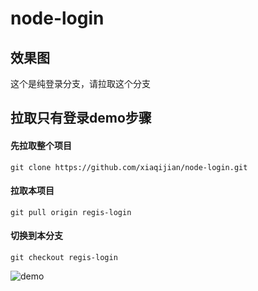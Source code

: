 # node-login

## 效果图

这个是纯登录分支，请拉取这个分支

## 拉取只有登录demo步骤

#### 先拉取整个项目

```
git clone https://github.com/xiaqijian/node-login.git

```
#### 拉取本项目
```
git pull origin regis-login
```

#### 切换到本分支
```
git checkout regis-login
```

![demo](/image/demo.gif)